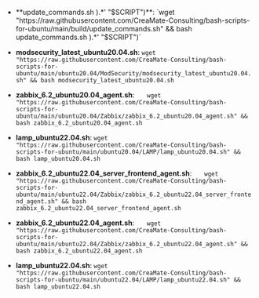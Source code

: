 
- **update_commands.sh
).*' "$SCRIPT")**:
  `wget "https://raw.githubusercontent.com/CreaMate-Consulting/bash-scripts-for-ubuntu/main/build/update_commands.sh" && bash update_commands.sh
).*' "$SCRIPT")`

- **modsecurity_latest_ubuntu20.04.sh**:
  `wget "https://raw.githubusercontent.com/CreaMate-Consulting/bash-scripts-for-ubuntu/main/ubuntu20.04/ModSecurity/modsecurity_latest_ubuntu20.04.sh" && bash modsecurity_latest_ubuntu20.04.sh`

- **zabbix_6.2_ubuntu20.04_agent.sh**:
  `   wget "https://raw.githubusercontent.com/CreaMate-Consulting/bash-scripts-for-ubuntu/main/ubuntu20.04/Zabbix/zabbix_6.2_ubuntu20.04_agent.sh" && bash zabbix_6.2_ubuntu20.04_agent.sh`

- **lamp_ubuntu22.04.sh**:
  `wget "https://raw.githubusercontent.com/CreaMate-Consulting/bash-scripts-for-ubuntu/main/ubuntu20.04/LAMP/lamp_ubuntu20.04.sh" && bash lamp_ubuntu20.04.sh`

- **zabbix_6.2_ubuntu22.04_server_frontend_agent.sh**:
  `   wget "https://raw.githubusercontent.com/CreaMate-Consulting/bash-scripts-for-ubuntu/main/ubuntu22.04/Zabbix/zabbix_6.2_ubuntu22.04_server_frontend_agent.sh" && bash zabbix_6.2_ubuntu22.04_server_frontend_agent.sh`

- **zabbix_6.2_ubuntu22.04_agent.sh**:
  `   wget "https://raw.githubusercontent.com/CreaMate-Consulting/bash-scripts-for-ubuntu/main/ubuntu22.04/Zabbix/zabbix_6.2_ubuntu22.04_agent.sh" && bash zabbix_6.2_ubuntu22.04_agent.sh`

- **lamp_ubuntu22.04.sh**:
  `wget "https://raw.githubusercontent.com/CreaMate-Consulting/bash-scripts-for-ubuntu/main/ubuntu22.04/LAMP/lamp_ubuntu22.04.sh" && bash lamp_ubuntu22.04.sh`

